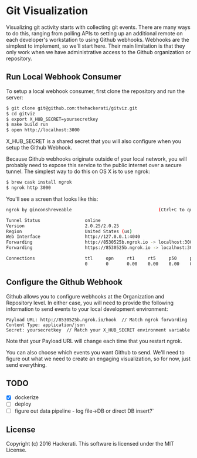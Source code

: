 # Git Visualization

Visualizing git activity starts with collecting git events. There are many ways to do this, ranging from polling APIs to setting up an additional remote on each developer's workstation to using Github webhooks. Webhooks are the simplest to implement, so we'll start here. Their main limitation is that they only work when we have administrative access to the Github organization or repository.

## Run Local Webhook Consumer

To setup a local webhook consumer, first clone the repository and run the server:

```bash
$ git clone git@github.com:thehackerati/gitviz.git
$ cd gitviz
$ export X_HUB_SECRET=yoursecretkey
$ make build run
$ open http://localhost:3000
```

X_HUB_SECRET is a shared secret that you will also configure when you setup the Github Webhook.

Because Github webhooks originate outside of your local network, you will probably need to expose this service to the public internet over a secure tunnel. The simplest way to do this on OS X is to use ngrok:

```bash
$ brew cask install ngrok
$ ngrok http 3000
```

You'll see a screen that looks like this:

```bash
ngrok by @inconshreveable                                 (Ctrl+C to quit)

Tunnel Status                 online
Version                       2.0.25/2.0.25
Region                        United States (us)
Web Interface                 http://127.0.0.1:4040
Forwarding                    http://8530525b.ngrok.io -> localhost:3000
Forwarding                    https://8530525b.ngrok.io -> localhost:3000

Connections                   ttl     opn     rt1     rt5     p50     p90
                              0       0       0.00    0.00    0.00    0.00
```

## Configure the Github Webhook

Github allows you to configure webhooks at the Organization and Repository level. In either case, you will need to provide the following information to send events to your local development environment:

```
Payload URL: http://8530525b.ngrok.io/hook  // Match ngrok forwarding
Content Type: application/json
Secret: yoursecretkey  // Match your X_HUB_SECRET environment variable
```

Note that your Payload URL will change each time that you restart ngrok.

You can also choose which events you want Github to send. We'll need to figure out what we need to create an engaging visualization, so for now, just send everything.

## TODO
- [x] dockerize
- [ ] deploy
- [ ] figure out data pipeline - log file->DB or direct DB insert?`

## License
Copyright (c) 2016 Hackerati. This software is licensed under the MIT License.
